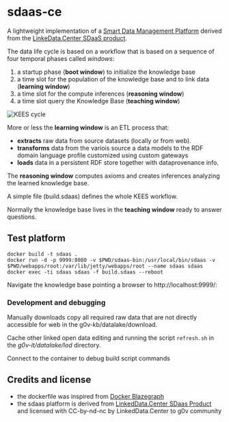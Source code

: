 # sdaas-ce
A  lightweight implementation of a  [Smart Data Management Platform](https://it.linkeddata.center/b/smart-data-platform/) derived from the [LinkeData.Center SDaaS product](https://it.linkeddata.center//p/sdaas).


The data life cycle is based on a workflow that is based on a sequence of four temporal phases called *windows*:

1. a startup  phase (**boot window**)  to initialize the knowledge base
2. a time slot for the population of the knowledge base and to link data (**learning window**)
3. a time slot for the compute inferences (**reasoning window**)
4. a time slot query the Knowledge Base (**teaching window**)


![KEES cycle](https://raw.github.com/linkeddatacenter/kees/v1/images/cycle.png)

More or less the **learning window** is an ETL process that:
  
- **extracts** raw data from source datasets (locally or from web).
- **transforms** data from the variois source a data models to the RDF domain language profile customized using custom gateways
- **loads** data in a persistent RDF store together with dataprovenance info.

The **reasoning window** computes axioms and creates inferences analyzing the learned knowledge base.

A simple file (build.sdaas) defines the whole KEES workflow.

Normally the knowledge base lives in the **teaching window** ready to answer questions.

## Test platform

```
docker build -t sdaas .
docker run -d -p 9999:8080 -v $PWD/sdaas-bin:/usr/local/bin/sdaas -v $PWD/webapps/root:/var/lib/jetty/webapps/root --name sdaas sdaas
docker exec -ti sdaas sdaas -f build.sdaas --reboot
```

Navigate the knowledge base pointing a browser to http://localhost:9999/:


### Development and debugging

Manually downloads copy all required raw data that are not directly accessible for web in the g0v-kb/datalake/download.

Cache other linked open data editing and running the script `refresh.sh` in the *g0v-it/datalake/lod* directory.

Connect to the container to debug build script commands


## Credits and license

- the dockerfile was inspired from [Docker Blazegraph](https://github.com/lyrasis/docker-blazegraph)
- the sdaas platform is derived from [LinkedData.Center SDaas Product](https://it.linkeddata.center/p/sdaas) and licensed with CC-by-nd-nc by LinkedData.Center to g0v community

